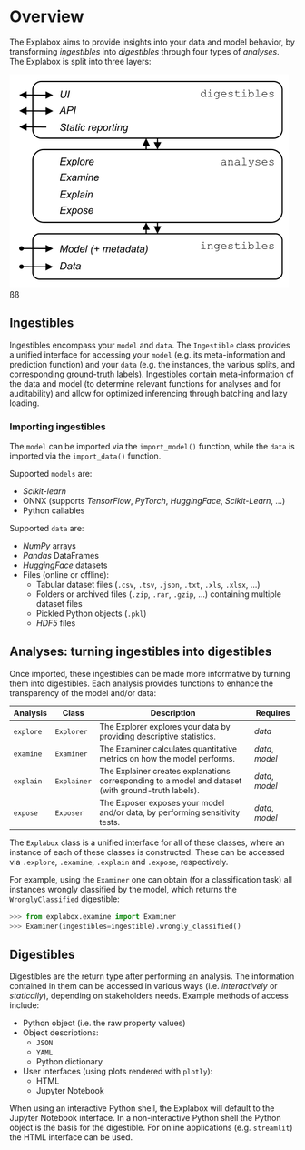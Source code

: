 # Overview
The Explabox aims to provide insights into your data and model behavior, by transforming _ingestibles_ into _digestibles_ through four types of _analyses_. The Explabox is split into three layers:

![layers](https://github.com/MarcelRobeer/explabox/blob/main/img/layers.png?raw=true)
ßß
## Ingestibles
Ingestibles encompass your `model` and `data`. The `Ingestible` class provides a unified interface for accessing your `model` (e.g. its meta-information and prediction function) and your `data` (e.g. the instances, the various splits, and corresponding ground-truth labels). Ingestibles contain meta-information of the data and model (to determine relevant functions for analyses and for auditability) and allow for optimized inferencing through batching and lazy loading.

### Importing ingestibles
The `model` can be imported via the `import_model()` function, while the `data` is imported via the `import_data()` function.

Supported `models` are:

- _Scikit-learn_
- ONNX (supports _TensorFlow_, _PyTorch_, _HuggingFace_, _Scikit-Learn_, ...)
- Python callables

Supported `data` are:

- _NumPy_ arrays
- _Pandas_ DataFrames
- _HuggingFace_ datasets
- Files (online or offline):
    - Tabular dataset files (`.csv`, `.tsv`, `.json`, `.txt`, `.xls`, `.xlsx`, ...)
    - Folders or archived files (`.zip`, `.rar`, `.gzip`, ...) containing multiple dataset files
    - Pickled Python objects (`.pkl`)
    - _HDF5_ files

## Analyses: turning ingestibles into digestibles
Once imported, these ingestibles can be made more informative by turning them into digestibles. Each analysis provides functions to enhance the transparency of the model and/or data:

| Analysis | Class | Description | Requires |
|------------|-------|-------------|----------|
| `explore` | `Explorer` | The Explorer explores your data by providing descriptive statistics. | _data_ |
| `examine` | `Examiner` | The Examiner calculates quantitative metrics on how the model performs. | _data_, _model_ |
| `explain` | `Explainer` | The Explainer creates explanations corresponding to a model and dataset (with ground-truth labels). | _data_, _model_ |
| `expose` | `Exposer` | The Exposer exposes your model and/or data, by performing sensitivity tests. | _data_, _model_ |

The `Explabox` class is a unified interface for all of these classes, where an instance of each of these classes is 
constructed. These can be accessed via `.explore`, `.examine`, `.explain` and `.expose`, respectively.

For example, using the `Examiner` one can obtain (for a classification task) all instances wrongly classified by the model, which returns the `WronglyClassified` digestible:

```python
>>> from explabox.examine import Examiner
>>> Examiner(ingestibles=ingestible).wrongly_classified()
```

## Digestibles
Digestibles are the return type after performing an analysis. The information contained in them can be accessed in various ways (i.e. _interactively_ or _statically_), depending on stakeholders needs. Example methods of access include:

- Python object (i.e. the raw property values)
- Object descriptions:
    - `JSON`
    - `YAML`
    - Python dictionary
- User interfaces (using plots rendered with `plotly`):
    - HTML
    - Jupyter Notebook

When using an interactive Python shell, the Explabox will default to the Jupyter Notebook interface. In a non-interactive Python shell the Python object is the basis for the digestible. For online applications (e.g. `streamlit`) the HTML interface can be used.
